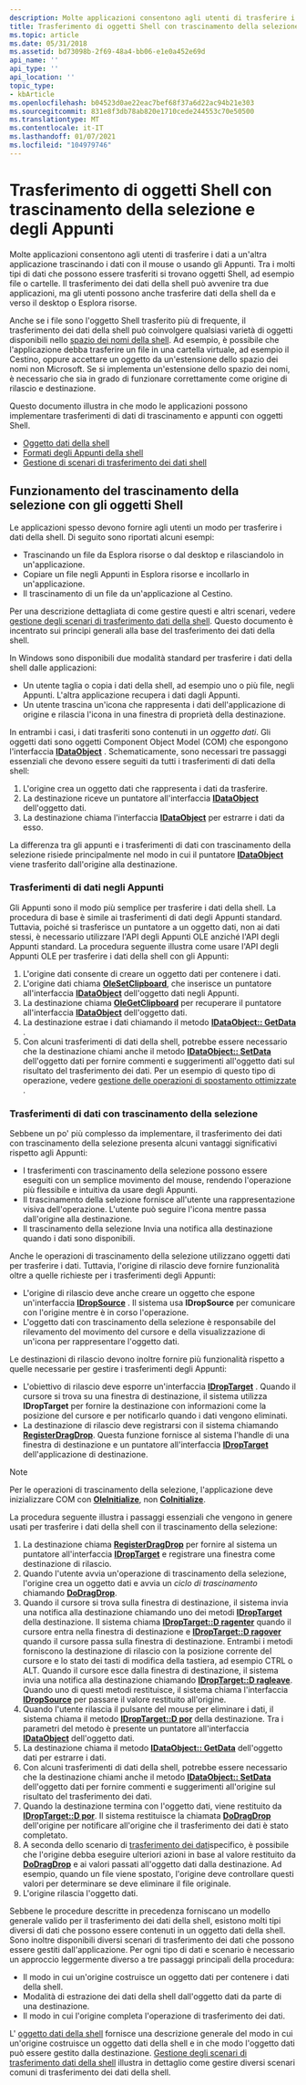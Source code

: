 ```yaml
---
description: Molte applicazioni consentono agli utenti di trasferire i dati a un'altra applicazione trascinando i dati con il mouse o usando gli Appunti.
title: Trasferimento di oggetti Shell con trascinamento della selezione e degli Appunti
ms.topic: article
ms.date: 05/31/2018
ms.assetid: bd73098b-2f69-48a4-bb06-e1e0a452e69d
api_name: ''
api_type: ''
api_location: ''
topic_type:
- kbArticle
ms.openlocfilehash: b04523d0ae22eac7bef68f37a6d22ac94b21e303
ms.sourcegitcommit: 831e8f3db78ab820e1710cede244553c70e50500
ms.translationtype: MT
ms.contentlocale: it-IT
ms.lasthandoff: 01/07/2021
ms.locfileid: "104979746"
---
```

# <a name="transferring-shell-objects-with-drag-and-drop-and-the-clipboard"></a>Trasferimento di oggetti Shell con trascinamento della selezione e degli Appunti

Molte applicazioni consentono agli utenti di trasferire i dati a un'altra applicazione trascinando i dati con il mouse o usando gli Appunti. Tra i molti tipi di dati che possono essere trasferiti si trovano oggetti Shell, ad esempio file o cartelle. Il trasferimento dei dati della shell può avvenire tra due applicazioni, ma gli utenti possono anche trasferire dati della shell da e verso il desktop o Esplora risorse.

Anche se i file sono l'oggetto Shell trasferito più di frequente, il trasferimento dei dati della shell può coinvolgere qualsiasi varietà di oggetti disponibili nello [spazio dei nomi della shell](namespace-intro.md). Ad esempio, è possibile che l'applicazione debba trasferire un file in una cartella virtuale, ad esempio il Cestino, oppure accettare un oggetto da un'estensione dello spazio dei nomi non Microsoft. Se si implementa un'estensione dello spazio dei nomi, è necessario che sia in grado di funzionare correttamente come origine di rilascio e destinazione.

Questo documento illustra in che modo le applicazioni possono implementare trasferimenti di dati di trascinamento e appunti con oggetti Shell.

-   [Oggetto dati della shell](dataobject.md)
-   [Formati degli Appunti della shell](clipboard.md)
-   [Gestione di scenari di trasferimento dei dati shell](datascenarios.md)

## <a name="how-drag-and-drop-works-with-shell-objects"></a>Funzionamento del trascinamento della selezione con gli oggetti Shell

Le applicazioni spesso devono fornire agli utenti un modo per trasferire i dati della shell. Di seguito sono riportati alcuni esempi:

-   Trascinando un file da Esplora risorse o dal desktop e rilasciandolo in un'applicazione.
-   Copiare un file negli Appunti in Esplora risorse e incollarlo in un'applicazione.
-   Il trascinamento di un file da un'applicazione al Cestino.

Per una descrizione dettagliata di come gestire questi e altri scenari, vedere [gestione degli scenari di trasferimento dati della shell](datascenarios.md). Questo documento è incentrato sui principi generali alla base del trasferimento dei dati della shell.

In Windows sono disponibili due modalità standard per trasferire i dati della shell dalle applicazioni:

-   Un utente taglia o copia i dati della shell, ad esempio uno o più file, negli Appunti. L'altra applicazione recupera i dati dagli Appunti.
-   Un utente trascina un'icona che rappresenta i dati dell'applicazione di origine e rilascia l'icona in una finestra di proprietà della destinazione.

In entrambi i casi, i dati trasferiti sono contenuti in un *oggetto dati*. Gli oggetti dati sono oggetti Component Object Model (COM) che espongono l'interfaccia [**IDataObject**](/windows/win32/api/objidl/nn-objidl-idataobject) . Schematicamente, sono necessari tre passaggi essenziali che devono essere seguiti da tutti i trasferimenti di dati della shell:

1.  L'origine crea un oggetto dati che rappresenta i dati da trasferire.
2.  La destinazione riceve un puntatore all'interfaccia [**IDataObject**](/windows/win32/api/objidl/nn-objidl-idataobject) dell'oggetto dati.
3.  La destinazione chiama l'interfaccia [**IDataObject**](/windows/win32/api/objidl/nn-objidl-idataobject) per estrarre i dati da esso.

La differenza tra gli appunti e i trasferimenti di dati con trascinamento della selezione risiede principalmente nel modo in cui il puntatore [**IDataObject**](/windows/win32/api/objidl/nn-objidl-idataobject) viene trasferito dall'origine alla destinazione.

### <a name="clipboard-data-transfers"></a>Trasferimenti di dati negli Appunti

Gli Appunti sono il modo più semplice per trasferire i dati della shell. La procedura di base è simile ai trasferimenti di dati degli Appunti standard. Tuttavia, poiché si trasferisce un puntatore a un oggetto dati, non ai dati stessi, è necessario utilizzare l'API degli Appunti OLE anziché l'API degli Appunti standard. La procedura seguente illustra come usare l'API degli Appunti OLE per trasferire i dati della shell con gli Appunti:

1.  L'origine dati consente di creare un oggetto dati per contenere i dati.
2.  L'origine dati chiama [**OleSetClipboard**](/windows/win32/api/ole2/nf-ole2-olesetclipboard), che inserisce un puntatore all'interfaccia [**IDataObject**](/windows/win32/api/objidl/nn-objidl-idataobject) dell'oggetto dati negli Appunti.
3.  La destinazione chiama [**OleGetClipboard**](/windows/win32/api/ole2/nf-ole2-olegetclipboard) per recuperare il puntatore all'interfaccia [**IDataObject**](/windows/win32/api/objidl/nn-objidl-idataobject) dell'oggetto dati.
4.  La destinazione estrae i dati chiamando il metodo [**IDataObject:: GetData**](/windows/win32/api/objidl/nf-objidl-idataobject-getdata) .
5.  Con alcuni trasferimenti di dati della shell, potrebbe essere necessario che la destinazione chiami anche il metodo [**IDataObject:: SetData**](/windows/win32/api/objidl/nf-objidl-idataobject-setdata) dell'oggetto dati per fornire commenti e suggerimenti all'oggetto dati sul risultato del trasferimento dei dati. Per un esempio di questo tipo di operazione, vedere [gestione delle operazioni di spostamento ottimizzate](datascenarios.md) .

### <a name="drag-and-drop-data-transfers"></a>Trasferimenti di dati con trascinamento della selezione

Sebbene un po' più complesso da implementare, il trasferimento dei dati con trascinamento della selezione presenta alcuni vantaggi significativi rispetto agli Appunti:

-   I trasferimenti con trascinamento della selezione possono essere eseguiti con un semplice movimento del mouse, rendendo l'operazione più flessibile e intuitiva da usare degli Appunti.
-   Il trascinamento della selezione fornisce all'utente una rappresentazione visiva dell'operazione. L'utente può seguire l'icona mentre passa dall'origine alla destinazione.
-   Il trascinamento della selezione Invia una notifica alla destinazione quando i dati sono disponibili.

Anche le operazioni di trascinamento della selezione utilizzano oggetti dati per trasferire i dati. Tuttavia, l'origine di rilascio deve fornire funzionalità oltre a quelle richieste per i trasferimenti degli Appunti:

-   L'origine di rilascio deve anche creare un oggetto che espone un'interfaccia [**IDropSource**](/windows/win32/api/oleidl/nn-oleidl-idropsource) . Il sistema usa **IDropSource** per comunicare con l'origine mentre è in corso l'operazione.
-   L'oggetto dati con trascinamento della selezione è responsabile del rilevamento del movimento del cursore e della visualizzazione di un'icona per rappresentare l'oggetto dati.

Le destinazioni di rilascio devono inoltre fornire più funzionalità rispetto a quelle necessarie per gestire i trasferimenti degli Appunti:

-   L'obiettivo di rilascio deve esporre un'interfaccia [**IDropTarget**](/windows/win32/api/oleidl/nn-oleidl-idroptarget) . Quando il cursore si trova su una finestra di destinazione, il sistema utilizza **IDropTarget** per fornire la destinazione con informazioni come la posizione del cursore e per notificarlo quando i dati vengono eliminati.
-   La destinazione di rilascio deve registrarsi con il sistema chiamando [**RegisterDragDrop**](/windows/win32/api/ole2/nf-ole2-registerdragdrop). Questa funzione fornisce al sistema l'handle di una finestra di destinazione e un puntatore all'interfaccia [**IDropTarget**](/windows/win32/api/oleidl/nn-oleidl-idroptarget) dell'applicazione di destinazione.

> [!Note]  
> Per le operazioni di trascinamento della selezione, l'applicazione deve inizializzare COM con [**OleInitialize**](/windows/win32/api/ole2/nf-ole2-oleinitialize), non [**CoInitialize**](/windows/win32/api/objbase/nf-objbase-coinitialize).

 

La procedura seguente illustra i passaggi essenziali che vengono in genere usati per trasferire i dati della shell con il trascinamento della selezione:

1.  La destinazione chiama [**RegisterDragDrop**](/windows/win32/api/ole2/nf-ole2-registerdragdrop) per fornire al sistema un puntatore all'interfaccia [**IDropTarget**](/windows/win32/api/oleidl/nn-oleidl-idroptarget) e registrare una finestra come destinazione di rilascio.
2.  Quando l'utente avvia un'operazione di trascinamento della selezione, l'origine crea un oggetto dati e avvia un *ciclo di trascinamento* chiamando [**DoDragDrop**](/windows/win32/api/ole2/nf-ole2-dodragdrop).
3.  Quando il cursore si trova sulla finestra di destinazione, il sistema invia una notifica alla destinazione chiamando uno dei metodi [**IDropTarget**](/windows/win32/api/oleidl/nn-oleidl-idroptarget) della destinazione. Il sistema chiama [**IDropTarget::D ragenter**](/windows/win32/api/oleidl/nf-oleidl-idroptarget-dragenter) quando il cursore entra nella finestra di destinazione e [**IDropTarget::D ragover**](/windows/win32/api/oleidl/nf-oleidl-idroptarget-dragover) quando il cursore passa sulla finestra di destinazione. Entrambi i metodi forniscono la destinazione di rilascio con la posizione corrente del cursore e lo stato dei tasti di modifica della tastiera, ad esempio CTRL o ALT. Quando il cursore esce dalla finestra di destinazione, il sistema invia una notifica alla destinazione chiamando [**IDropTarget::D ragleave**](/windows/win32/api/oleidl/nf-oleidl-idroptarget-dragleave). Quando uno di questi metodi restituisce, il sistema chiama l'interfaccia [**IDropSource**](/windows/win32/api/oleidl/nn-oleidl-idropsource) per passare il valore restituito all'origine.
4.  Quando l'utente rilascia il pulsante del mouse per eliminare i dati, il sistema chiama il metodo [**IDropTarget::D por**](/windows/win32/api/oleidl/nf-oleidl-idroptarget-drop) della destinazione. Tra i parametri del metodo è presente un puntatore all'interfaccia [**IDataObject**](/windows/win32/api/objidl/nn-objidl-idataobject) dell'oggetto dati.
5.  La destinazione chiama il metodo [**IDataObject:: GetData**](/windows/win32/api/objidl/nf-objidl-idataobject-getdata) dell'oggetto dati per estrarre i dati.
6.  Con alcuni trasferimenti di dati della shell, potrebbe essere necessario che la destinazione chiami anche il metodo [**IDataObject:: SetData**](/windows/win32/api/objidl/nf-objidl-idataobject-setdata) dell'oggetto dati per fornire commenti e suggerimenti all'origine sul risultato del trasferimento dei dati.
7.  Quando la destinazione termina con l'oggetto dati, viene restituito da [**IDropTarget::D por**](/windows/win32/api/oleidl/nf-oleidl-idroptarget-drop). Il sistema restituisce la chiamata [**DoDragDrop**](/windows/win32/api/ole2/nf-ole2-dodragdrop) dell'origine per notificare all'origine che il trasferimento dei dati è stato completato.
8.  A seconda dello scenario di [trasferimento dei dati](datascenarios.md)specifico, è possibile che l'origine debba eseguire ulteriori azioni in base al valore restituito da [**DoDragDrop**](/windows/win32/api/ole2/nf-ole2-dodragdrop) e ai valori passati all'oggetto dati dalla destinazione. Ad esempio, quando un file viene spostato, l'origine deve controllare questi valori per determinare se deve eliminare il file originale.
9.  L'origine rilascia l'oggetto dati.

Sebbene le procedure descritte in precedenza forniscano un modello generale valido per il trasferimento dei dati della shell, esistono molti tipi diversi di dati che possono essere contenuti in un oggetto dati della shell. Sono inoltre disponibili diversi scenari di trasferimento dei dati che possono essere gestiti dall'applicazione. Per ogni tipo di dati e scenario è necessario un approccio leggermente diverso a tre passaggi principali della procedura:

-   Il modo in cui un'origine costruisce un oggetto dati per contenere i dati della shell.
-   Modalità di estrazione dei dati della shell dall'oggetto dati da parte di una destinazione.
-   Il modo in cui l'origine completa l'operazione di trasferimento dei dati.

L' [oggetto dati della shell](dataobject.md) fornisce una descrizione generale del modo in cui un'origine costruisce un oggetto dati della shell e in che modo l'oggetto dati può essere gestito dalla destinazione. [Gestione degli scenari di trasferimento dati della shell](datascenarios.md) illustra in dettaglio come gestire diversi scenari comuni di trasferimento dei dati della shell.

 

 
